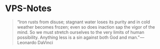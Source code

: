 # VPS-Notes
> “Iron rusts from disuse; stagnant water loses its purity and in cold weather becomes frozen; even so does inaction sap the vigor of the mind. So we must stretch ourselves to the very limits of human possibility. Anything less is a sin against both God and man.” — Leonardo DaVinci